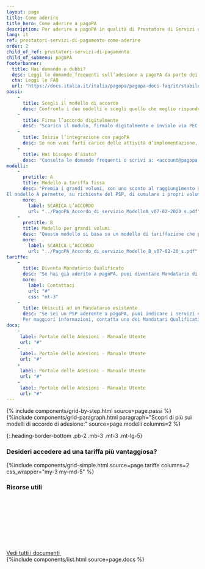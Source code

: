 ```yaml
---
layout: page
title: Come aderire
title_hero: Come aderire a pagoPA
description: Per aderire a pagoPA in qualità di Prestatore di Servizi di Pagamento, è necessario firmare un accordo con PagoPA S.p.A. Quest’ultimo prevede, da parte del PSP aderente, il pagamento di un corrispettivo in base al numero di transazioni effettuate dal PSP (all’aumentare del volume delle transazioni corrisponde un corrispettivo per transazione inferiore).
lang: it
ref: prestatori-servizi-di-pagamento-come-aderire
order: 2
child_of_ref: prestatori-servizi-di-pagamento
child_of_submenu: pagoPA
footerbanner:
  title: Hai domande o dubbi?
  desc: Leggi le domande frequenti sull’adesione a pagoPA da parte dei Prestatori di Servizi di Pagamento
  cta: Leggi le FAQ
  url: "https://docs.italia.it/italia/pagopa/pagopa-docs-faq/it/stabile/_docs/FAQ_sezioneD.html"
passi:
    -
      title: Scegli il modello di accordo
      desc: Confronta i due modelli e scegli quello che meglio risponde alle tue necessità.
    -
      title: Firma l’accordo digitalmente
      desc: "Scarica il modulo, firmalo digitalmente e invialo via PEC a: <accordipsp@pec.pagopa.it>"
    -
      title: Inizia l’integrazione con pagoPA
      desc: Se non vuoi farti carico delle attività d’implementazione, puoi nominare un soggetto già aderente alla piattaforma.
    -
      title: Hai bisogno d’aiuto?
      desc: "Consulta le domande frequenti o scrivi a: <account@pagopa.it>"
modelli:
    -
      pretitle: A
      title: Modello a tariffa fissa
      desc: "Premia i grandi volumi, con uno sconto al raggiungimento di determinati obiettivi.<br>
Il modello A permette, su richiesta del PSP, di cumulare i propri volumi alternativamente con altri PSP del medesimo gruppo societario o tramite un Mandatario Qualificato, al fine di accedere a tariffe migliori ed eventualmente a sconti."
      more: 
        label: SCARICA L’ACCORDO
        url: "../PagoPA_Accordo_di_servizio_ModelloA_v07-02-2020_s.pdf"
    -
      pretitle: B
      title: Modello per grandi volumi
      desc: "Questo modello si basa su un modello di tariffazione che prevede una flat fee per alcune casistiche."
      more: 
        label: SCARICA L’ACCORDO
        url: "../PagoPA_Accordo_di_servizio_Modello_B_v07-02-20_s.pdf"
tariffe:
    -
      title: Diventa Mandatario Qualificato
      desc: "Se hai già aderito a pagoPA, puoi diventare Mandatario di altri PSP e impegnarti a pagare a PagoPA S.p.A. i Corrispettivi per loro conto.<br>In questo modo potrai cumulare i volumi dei PSP di cui hai mandato e, quindi, accedere a una tariffazione più vantaggiosa."
      more:
        label: Contattaci
        url: "#"
        css: "mt-3"
    -
      title: Unisciti ad un Mandatario esistente
      desc: "Se sei un PSP aderente a pagoPA, puoi indicare i servizi di pagamento per i quali intendi usufruire di un Mandatario e del relativo cumulo delle rispettive transazioni.\n\n
      Per maggiori informazioni, contatta uno dei Mandatari Qualificati."
docs:
    -
     label: Portale delle Adesioni - Manuale Utente
     url: "#"
    -
     label: Portale delle Adesioni - Manuale Utente
     url: "#"
    -
     label: Portale delle Adesioni - Manuale Utente
     url: "#"
    -
     label: Portale delle Adesioni - Manuale Utente
     url: "#"
---
```



{% include components/grid-by-step.html source=page.passi %}
{%include components/grid-paragraph.html
          paragraph="Scopri di più sui modelli di accordo di adesione:"
          source=page.modelli
          columns=2
          %}

{:.heading-border-bottom .pb-2 .mb-3 .mt-3 .mt-lg-5}
### Desideri accedere ad una tariffa più vantaggiosa?

{%include components/grid-simple.html 
          source=page.tariffe
          columns=2
          css_wrapper="my-3 my-md-5"
          %}

<div class="d-flex align-items-center heading-border-bottom my-4">
  <h3>Risorse utili</h3>
  <div class="ml-auto">
    <a href="../documentazione/" class="read-more" title="Vedi tutti i documenti">
      <span class="text">Vedi tutti i documenti</span>
      <svg class="icon">
          <use xlink:href="/assets/bootstrap-italia/dist/svg/sprite.svg#it-arrow-right" /></use>
      </svg>
    </a>
  </div>
</div>
{%include components/list.html
          source=page.docs
          %}
